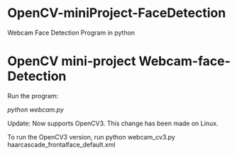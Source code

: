 # OpenCV-miniProject-FaceDetection
Webcam Face Detection Program in python


OpenCV mini-project Webcam-face-Detection
==================

Run the program:

*python webcam.py*


Update: Now supports OpenCV3. This change has been made on Linux.

To run the OpenCV3 version, run python webcam_cv3.py haarcascade_frontalface_default.xml


